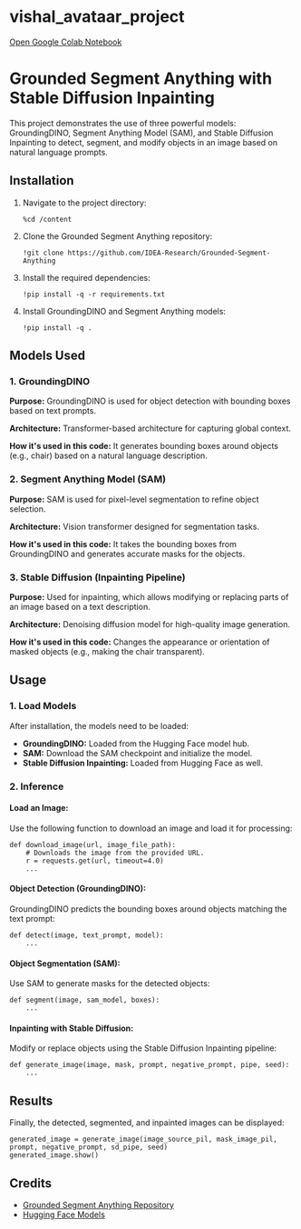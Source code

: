 # vishal_avataar_project
[Open Google Colab Notebook](https://colab.research.google.com/drive/1Fk1wel9FsPWB2HbesL6y72Y-c12t1VGQ?usp=sharing)
<!DOCTYPE html>
<html>
<head>
    <title>Grounded Segment Anything with Stable Diffusion Inpainting</title>
</head>
<body>

<h1>Grounded Segment Anything with Stable Diffusion Inpainting</h1>

<p>This project demonstrates the use of three powerful models: GroundingDINO, Segment Anything Model (SAM), and Stable Diffusion Inpainting to detect, segment, and modify objects in an image based on natural language prompts.</p>

<h2>Installation</h2>
<ol>
    <li>Navigate to the project directory:
        <pre><code>%cd /content</code></pre>
    </li>
    <li>Clone the Grounded Segment Anything repository:
        <pre><code>!git clone https://github.com/IDEA-Research/Grounded-Segment-Anything</code></pre>
    </li>
    <li>Install the required dependencies:
        <pre><code>!pip install -q -r requirements.txt</code></pre>
    </li>
    <li>Install GroundingDINO and Segment Anything models:
        <pre><code>!pip install -q .</code></pre>
    </li>
</ol>

<h2>Models Used</h2>

<h3>1. GroundingDINO</h3>
<p><strong>Purpose:</strong> GroundingDINO is used for object detection with bounding boxes based on text prompts.</p>
<p><strong>Architecture:</strong> Transformer-based architecture for capturing global context.</p>
<p><strong>How it's used in this code:</strong> It generates bounding boxes around objects (e.g., chair) based on a natural language description.</p>

<h3>2. Segment Anything Model (SAM)</h3>
<p><strong>Purpose:</strong> SAM is used for pixel-level segmentation to refine object selection.</p>
<p><strong>Architecture:</strong> Vision transformer designed for segmentation tasks.</p>
<p><strong>How it's used in this code:</strong> It takes the bounding boxes from GroundingDINO and generates accurate masks for the objects.</p>

<h3>3. Stable Diffusion (Inpainting Pipeline)</h3>
<p><strong>Purpose:</strong> Used for inpainting, which allows modifying or replacing parts of an image based on a text description.</p>
<p><strong>Architecture:</strong> Denoising diffusion model for high-quality image generation.</p>
<p><strong>How it's used in this code:</strong> Changes the appearance or orientation of masked objects (e.g., making the chair transparent).</p>

<h2>Usage</h2>

<h3>1. Load Models</h3>
<p>After installation, the models need to be loaded:</p>
<ul>
    <li><strong>GroundingDINO:</strong> Loaded from the Hugging Face model hub.</li>
    <li><strong>SAM:</strong> Download the SAM checkpoint and initialize the model.</li>
    <li><strong>Stable Diffusion Inpainting:</strong> Loaded from Hugging Face as well.</li>
</ul>

<h3>2. Inference</h3>

<h4>Load an Image:</h4>
<p>Use the following function to download an image and load it for processing:</p>
<pre><code>def download_image(url, image_file_path):
    # Downloads the image from the provided URL.
    r = requests.get(url, timeout=4.0)
    ...
</code></pre>

<h4>Object Detection (GroundingDINO):</h4>
<p>GroundingDINO predicts the bounding boxes around objects matching the text prompt:</p>
<pre><code>def detect(image, text_prompt, model):
    ...
</code></pre>

<h4>Object Segmentation (SAM):</h4>
<p>Use SAM to generate masks for the detected objects:</p>
<pre><code>def segment(image, sam_model, boxes):
    ...
</code></pre>

<h4>Inpainting with Stable Diffusion:</h4>
<p>Modify or replace objects using the Stable Diffusion Inpainting pipeline:</p>
<pre><code>def generate_image(image, mask, prompt, negative_prompt, pipe, seed):
    ...
</code></pre>

<h2>Results</h2>
<p>Finally, the detected, segmented, and inpainted images can be displayed:</p>
<pre><code>generated_image = generate_image(image_source_pil, mask_image_pil, prompt, negative_prompt, sd_pipe, seed)
generated_image.show()
</code></pre>

<h2>Credits</h2>
<ul>
    <li><a href="https://github.com/IDEA-Research/Grounded-Segment-Anything">Grounded Segment Anything Repository</a></li>
    <li><a href="https://huggingface.co">Hugging Face Models</a></li>
</ul>

</body>
</html>


